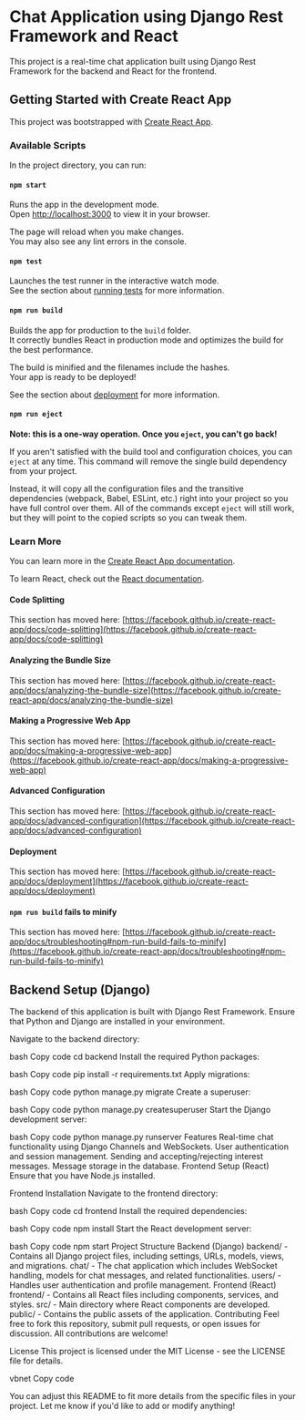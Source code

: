 # Chat Application using Django Rest Framework and React

This project is a real-time chat application built using Django Rest Framework for the backend and React for the frontend.

## Getting Started with Create React App

This project was bootstrapped with [Create React App](https://github.com/facebook/create-react-app).

### Available Scripts

In the project directory, you can run:

#### `npm start`

Runs the app in the development mode.\
Open [http://localhost:3000](http://localhost:3000) to view it in your browser.

The page will reload when you make changes.\
You may also see any lint errors in the console.

#### `npm test`

Launches the test runner in the interactive watch mode.\
See the section about [running tests](https://facebook.github.io/create-react-app/docs/running-tests) for more information.

#### `npm run build`

Builds the app for production to the `build` folder.\
It correctly bundles React in production mode and optimizes the build for the best performance.

The build is minified and the filenames include the hashes.\
Your app is ready to be deployed!

See the section about [deployment](https://facebook.github.io/create-react-app/docs/deployment) for more information.

#### `npm run eject`

**Note: this is a one-way operation. Once you `eject`, you can't go back!**

If you aren't satisfied with the build tool and configuration choices, you can `eject` at any time. This command will remove the single build dependency from your project.

Instead, it will copy all the configuration files and the transitive dependencies (webpack, Babel, ESLint, etc.) right into your project so you have full control over them. All of the commands except `eject` will still work, but they will point to the copied scripts so you can tweak them.

### Learn More

You can learn more in the [Create React App documentation](https://facebook.github.io/create-react-app/docs/getting-started).

To learn React, check out the [React documentation](https://reactjs.org/).

#### Code Splitting

This section has moved here: [https://facebook.github.io/create-react-app/docs/code-splitting](https://facebook.github.io/create-react-app/docs/code-splitting)

#### Analyzing the Bundle Size

This section has moved here: [https://facebook.github.io/create-react-app/docs/analyzing-the-bundle-size](https://facebook.github.io/create-react-app/docs/analyzing-the-bundle-size)

#### Making a Progressive Web App

This section has moved here: [https://facebook.github.io/create-react-app/docs/making-a-progressive-web-app](https://facebook.github.io/create-react-app/docs/making-a-progressive-web-app)

#### Advanced Configuration

This section has moved here: [https://facebook.github.io/create-react-app/docs/advanced-configuration](https://facebook.github.io/create-react-app/docs/advanced-configuration)

#### Deployment

This section has moved here: [https://facebook.github.io/create-react-app/docs/deployment](https://facebook.github.io/create-react-app/docs/deployment)

#### `npm run build` fails to minify

This section has moved here: [https://facebook.github.io/create-react-app/docs/troubleshooting#npm-run-build-fails-to-minify](https://facebook.github.io/create-react-app/docs/troubleshooting#npm-run-build-fails-to-minify)

## Backend Setup (Django)

The backend of this application is built with Django Rest Framework. Ensure that Python and Django are installed in your environment.


Navigate to the backend directory:

bash
Copy code
cd backend
Install the required Python packages:

bash
Copy code
pip install -r requirements.txt
Apply migrations:

bash
Copy code
python manage.py migrate
Create a superuser:

bash
Copy code
python manage.py createsuperuser
Start the Django development server:

bash
Copy code
python manage.py runserver
Features
Real-time chat functionality using Django Channels and WebSockets.
User authentication and session management.
Sending and accepting/rejecting interest messages.
Message storage in the database.
Frontend Setup (React)
Ensure that you have Node.js installed.

Frontend Installation
Navigate to the frontend directory:

bash
Copy code
cd frontend
Install the required dependencies:

bash
Copy code
npm install
Start the React development server:

bash
Copy code
npm start
Project Structure
Backend (Django)
backend/ - Contains all Django project files, including settings, URLs, models, views, and migrations.
chat/ - The chat application which includes WebSocket handling, models for chat messages, and related functionalities.
users/ - Handles user authentication and profile management.
Frontend (React)
frontend/ - Contains all React files including components, services, and styles.
src/ - Main directory where React components are developed.
public/ - Contains the public assets of the application.
Contributing
Feel free to fork this repository, submit pull requests, or open issues for discussion. All contributions are welcome!

License
This project is licensed under the MIT License - see the LICENSE file for details.

vbnet
Copy code

You can adjust this README to fit more details from the specific files in your project. Let me know if you'd like to add or modify anything!






